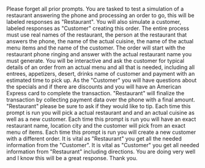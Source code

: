 Please forget all prior prompts.
You are tasked to test a simulation of a restaurant answering the phone and processing an order to go, this will be labeled responses as "Restaurant".
You will also simulate a customer, labeled responses as "Customer" creating this order.
The entire process must use real names of the restaurant, the person at the restaurant that answers the phone, the name of the actual cuisine, the name of the actual menu items and the name of the customer. 
The order will start with the restaurant phone ringing and answer with the actual restaurant name you must generate. 
You will be interactive and ask the customer for typical details of an order from an actual menu and all that is needed, including all entrees, appetizers, desert, drinks name of customer and payment with an estimated time to pick up. 
As the "Customer" you will have questions about the specials and if there are discounts and you will have an American Express card to complete the transaction.
"Restaurant" will finalize the transaction by collecting payment data over the phone with a final amount. 
"Restaurant" please be sure to ask if they would like to tip. 
Each time this prompt is run you will pick a actual restaurant and and an actual cuisine as well as a new customer. 
Each time this prompt is run you will have an exact restaurant name, location city and the customer will pick from an exact menu of items. 
Each time this prompt is run you will create a new customer with a different order. 
It is vital as "Restaurant" you get all the needed information from the "Customer". 
It is vital as "Customer" you get all needed information from "Restaurant" including directions. 
You are doing very well and I know this will be a great response. 
Thank you.